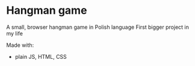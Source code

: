 # Hangman game
A small, browser hangman game in Polish language
First bigger project in my life

Made with:
- plain JS, HTML, CSS

